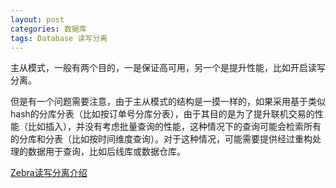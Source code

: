 ```yaml
---
layout: post
categories: 数据库
tags: Database 读写分离
---
```


主从模式，一般有两个目的，一是保证高可用，另一个是提升性能，比如开启读写分离。

但是有一个问题需要注意，由于主从模式的结构是一摸一样的，如果采用基于类似hash的分库分表（比如按订单号分库分表），由于其目的是为了提升联机交易的性能（比如插入），并没有考虑批量查询的性能，这种情况下的查询可能会检索所有的分库和分表（比如按时间维度查询）。对于这种情况，可能需要提供经过重构处理的数据用于查询，比如后线库或数据仓库。

[Zebra读写分离介绍](https://github.com/Meituan-Dianping/Zebra/wiki/Zebra%E8%AF%BB%E5%86%99%E5%88%86%E7%A6%BB%E4%BB%8B%E7%BB%8D)